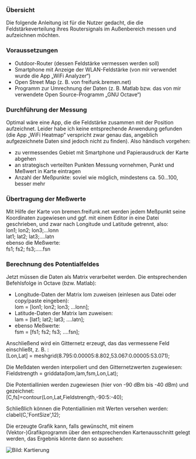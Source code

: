 ### Übersicht

Die folgende Anleitung ist für die Nutzer gedacht, die die Feldstärkeverteilung ihres Routersignals im Außenbereich messen und aufzeichnen möchten.

### Voraussetzungen
* Outdoor-Router (dessen Feldstärke vermessen werden soll)
* Smartphone mit Anzeige der WLAN-Feldstärke (von mir verwendet wurde die App „WiFi Analyzer“)
* Open Street Map (z. B. von freifunk.bremen.net)
* Programm zur Umrechnung der Daten (z. B. Matlab bzw. das von mir verwendete Open Source-Programm „GNU Octave“)


### Durchführung der Messung
Optimal wäre eine App, die die Feldstärke zusammen mit der Position aufzeichnet. Leider habe ich keine entsprechende Anwendung gefunden (die App „WiFi Heatmap“ verspricht zwar genau das, angeblich aufgezeichnete Daten sind jedoch nicht zu finden). Also händisch vorgehen:

* zu vermessendes Gebiet mit Smartphone und Papierausdruck der Karte abgehen
* an strategisch verteilten Punkten Messung vornehmen, Punkt und Meßwert in Karte eintragen
* Anzahl der Meßpunkte: soviel wie möglich, mindestens ca. 50...100, besser mehr


### Übertragung der Meßwerte

Mit Hilfe der Karte von bremen.freifunk.net werden jedem Meßpunkt seine Koordinaten zugewiesen und ggf. mit einem Editor in eine Datei geschrieben, und zwar nach Longitude und Latitude getrennt, also:   
lon1; lon2; lon3;...lonn   
lat1; lat2; lat3;....latn   
ebenso die Meßwerte:   
fs1; fs2; fs3;.....fsn


### Berechnung des Potentialfeldes
Jetzt müssen die Daten als Matrix verarbeitet werden. Die entsprechenden Befehlsfolge in Octave (bzw. Matlab):
* Longitude-Daten der Matrix lom zuweisen (einlesen aus Datei oder copy/paste eingeben):  
lom = [lon1; lon2; lon3; ...lonn];
* Latitude-Daten der Matrix lam zuweisen:  
lam = [lat1; lat2; lat3; ....latn];
* ebenso Meßwerte:   
fsm = [fs1; fs2; fs3; ….fsn];

Anschließend wird ein Gitternetz erzeugt, das das vermessene Feld einschließt, z. B. :   
[Lon,Lat] = meshgrid(8.795:0.00005:8.802,53.067:0.00005:53.071);

Die Meßdaten werden interpoliert und den Gitternetzwerten zugewiesen:   
Fieldstrength = griddata(lom,lam,fsm,Lon,Lat);

Die Potentiallinien werden zugewiesen (hier von -90 dBm bis -40 dBm) und gezeichnet:   
[C,fs]=contour(Lon,Lat,Fieldstrength,-90:5:-40);

Schließlich können die Potentiallinien mit Werten versehen werden:
clabel(C,'FontSize',12); 

Die erzeugte Grafik kann, falls gewünscht, mit einem (Vektor-)Grafikprogramm über den entsprechenden Kartenausschnitt gelegt werden, das Ergebnis könnte dann so aussehen:


![Bild: Kartierung](https://cloud.ffhb.de/index.php/s/qzb434kPTTpgT4q/download)




 